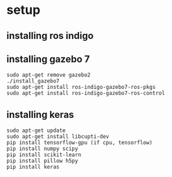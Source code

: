 # setup

## installing ros indigo

## installing gazebo 7
```
sudo apt-get remove gazebo2
./install_gazebo7
sudo apt-get install ros-indigo-gazebo7-ros-pkgs
sudo apt-get install ros-indigo-gazebo7-ros-control
```
## installing keras
```
sudo apt-get update
sudo apt-get install libcupti-dev
pip install tensorflow-gpu (if cpu, tensorflow)
pip install numpy scipy
pip install scikit-learn
pip install pillow h5py
pip install keras
```
